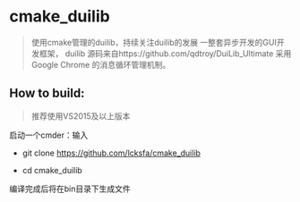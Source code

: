 # cmake_duilib
> 使用cmake管理的duilib，持续关注duilib的发展
> 一整套异步开发的GUI开发框架，
>  duilib 源码来自https://github.com/qdtroy/DuiLib_Ultimate
>  采用Google Chrome 的消息循环管理机制。


## How to build:

> 推荐使用VS2015及以上版本

启动一个cmder：输入

- git clone https://github.com/lcksfa/cmake_duilib

- cd cmake_duilib


编译完成后将在bin目录下生成文件